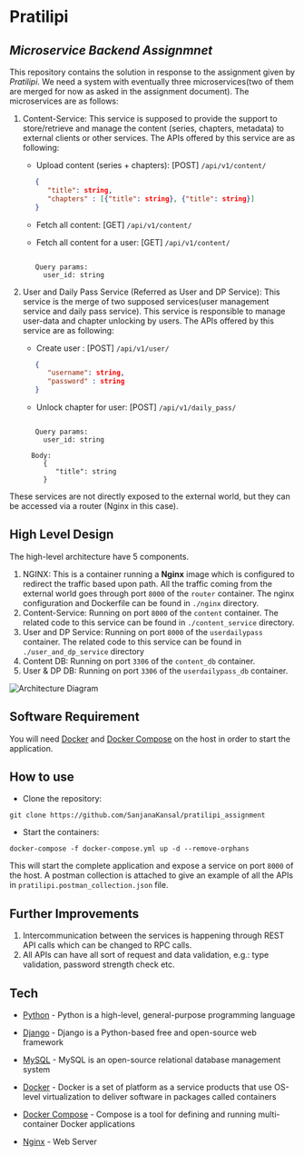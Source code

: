 # Pratilipi
## _Microservice Backend Assignmnet_

This repository contains the solution in response to the assignment given by _Pratilipi_.
We need a system with eventually three microservices(two of them are merged for now as asked in the assignment 
document). The microservices are as follows:

1. Content-Service: This service is supposed to provide the support to store/retrieve and manage 
the content 
  (series, chapters, metadata) to external clients or other services. The APIs offered by this service are 
  as following:
   - Upload content (series + chapters): [POST] `/api/v1/content/`
   ```json
      {
         "title": string,
         "chapters" : [{"title": string}, {"title": string}]
      }
    ```
   - Fetch all content: [GET] `/api/v1/content/`
   
   - Fetch all content for a user: [GET] `/api/v1/content/`
   ```shell

      Query params:
        user_id: string
    ```


2. User and Daily Pass Service (Referred as User and DP Service): This service is the merge of 
  two supposed services(user management service and daily pass service). This service is 
  responsible to manage user-data and chapter unlocking by users. The APIs 
  offered by this service are as following:
     - Create user : [POST] `/api/v1/user/`
   ```json
      {
         "username": string,
         "password" : string
      }
    ```
   
   - Unlock chapter for user: [POST] `/api/v1/daily_pass/` 
   ```shell

      Query params:
        user_id: string

    ```

    ```shell
      Body:
         {
            "title": string
         }
    ```

These services are not directly exposed to the external world, but they can be accessed via a router
(Nginx in this case).

## High Level Design
The high-level architecture have 5 components.
1. NGINX: This is a container running a **Nginx** image which is configured to redirect the 
   traffic based upon path. All the  traffic coming from the external world goes through port 
   `8000` of the `router` container. The nginx configuration and Dockerfile can be found 
   in `./nginx` directory.
2. Content-Service: Running on port `8000` of the `content` container. The related code to this 
   service can be found in `./content_service` directory.
3. User and DP Service: Running on port `8000` of the `userdailypass` container. The related code 
   to this service can be found in `./user_and_dp_service` directory
4. Content DB: Running on port `3306` of the `content_db` container.
5. User & DP DB: Running on port `3306` of the `userdailypass_db` container.

![Architecture Diagram](./arch.png "Architecture")

## Software Requirement
You will need [Docker] and [Docker Compose] on the host in order to start the application.

## How to use

- Clone the repository:
```shell
git clone https://github.com/SanjanaKansal/pratilipi_assignment
```
- Start the containers:
```shell
docker-compose -f docker-compose.yml up -d --remove-orphans
```

This will start the complete application and expose a service on port `8000` of the host. A 
postman collection is attached to give an example of all the APIs in `pratilipi.postman_collection.json` file. 

## Further Improvements
1. Intercommunication between the services is happening through REST API calls which can be changed 
to RPC calls.
2. All APIs can have all sort of request and data validation, e.g.: type validation, password 
strength check etc.

## Tech

- [Python] - Python is a high-level, general-purpose programming language
- [Django] - Django is a Python-based free and open-source web framework
- [MySQL] - MySQL is an open-source relational database management system
- [Docker] - Docker is a set of platform as a service products that use OS-level virtualization to deliver software in packages called containers
- [Docker Compose] - Compose is a tool for defining and running multi-container Docker applications
- [Nginx] - Web Server

   [Python]: <https://www.python.org/>
   [Django]: <https://www.djangoproject.com/>
   [MySQL]: <https://www.mysql.com/>
   [Docker]: <https://www.docker.com/>
   [Docker Compose]: <https://docs.docker.com/compose/>
   [Nginx]: <https://www.nginx.com/>
  